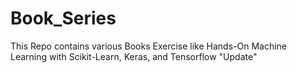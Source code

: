 # Book_Series
This Repo contains various Books Exercise like
Hands-On Machine Learning with Scikit-Learn, Keras, and Tensorflow
"Update"
